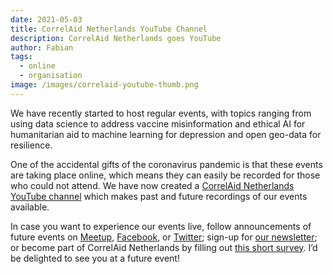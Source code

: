 ```yaml
---
date: 2021-05-03
title: CorrelAid Netherlands YouTube Channel
description: CorrelAid Netherlands goes YouTube
author: Fabian
tags:
  - online
  - organisation
image: /images/correlaid-youtube-thumb.png
---
```


We have recently started to host regular events, with topics ranging from using data science to address vaccine misinformation and ethical AI for humanitarian aid to machine learning for depression and open geo-data for resilience.

One of the accidental gifts of the coronavirus pandemic is that these events are taking place online, which means they can easily be recorded for those who could not attend. We have now created a [CorrelAid Netherlands YouTube channel](https://www.youtube.com/channel/UCRBedMwdhH9kWFf3tOmekWw) which makes past and future recordings of our events available.


In case you want to experience our events live, follow announcements of future events on [Meetup](https://www.meetup.com/CorrelAid-Netherlands/), [Facebook](https://www.facebook.com/CorrelAidXNetherlands), or [Twitter](https://twitter.com/CorrelAidxNL); sign-up for [our newsletter](https://correlaid.us12.list-manage.com/subscribe?u=b294bf2834adf5d89bdd2dd5a&id=915f3f3eff); or become part of CorrelAid Netherlands by filling out [this short survey](https://docs.google.com/forms/d/e/1FAIpQLSedU42DDarSFW1IdDUO1WeVCk3mcBr0_9jKqvKHnEWPDiUC-A/viewform). I’d be delighted to see you at a future event!
